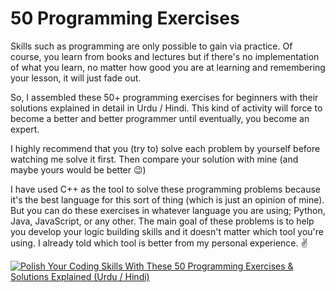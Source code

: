 # 50 Programming Exercises
Skills such as programming are only possible to gain via practice. Of course, you learn from books and lectures but if there's no implementation of what you learn, no matter how good you are at learning and remembering your lesson, it will just fade out.

So, I assembled these 50+ programming exercises for beginners with their solutions explained in detail in Urdu / Hindi. This kind of activity will force to become a better and better programmer until eventually, you become an expert.

I highly recommend that you (try to) solve each problem by yourself before watching me solve it first. Then compare your solution with mine (and maybe yours would be better 😉)

I have used C++ as the tool to solve these programming problems because it's the best language for this sort of thing (which is just an opinion of mine). But you can do these exercises in whatever language you are using; Python, Java, JavaScript, or any other. The main goal of these problems is to help you develop your logic building skills and it doesn't matter which tool you're using. I already told which tool is better from my personal experience. ✌️

[![Polish Your Coding Skills With These 50 Programming Exercises & Solutions Explained (Urdu / Hindi)](https://user-images.githubusercontent.com/85332859/236119406-b725c34f-b658-4e7a-be50-342cf4608e2c.png)](https://www.youtube.com/watch?v=RuoeZTrHjrc)
